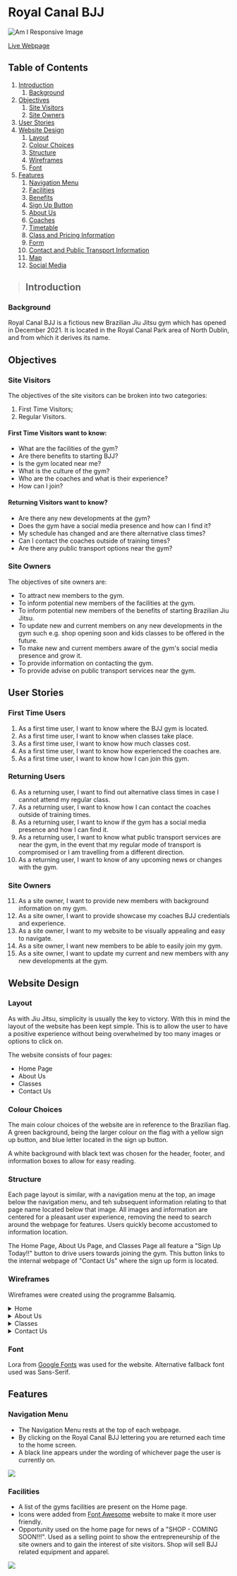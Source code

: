 # Royal Canal BJJ

![Am I Responsive Image](/docs/validation/017_am_i_responsive.JPG)

[Live Webpage](https://icemanmick.github.io/ci_pp1_royal-canal-bjj/index.html) 

## Table of Contents

1. [Introduction](#introduction)
    1. [Background](#background)
2. [Objectives](#objectives)
    1. [Site Visitors](#site-visitors)
    2. [Site Owners](#site-owners)
3. [User Stories](#user-stories)
4. [Website Design](#website-design)
    1. [Layout](#layout)
    2. [Colour Choices](#colour-choices)
    3. [Structure](#structure)
    4. [Wireframes](#wireframes)
    5. [Font](#font)
5. [Features](#features)
    1. [Navigation Menu](#navigation-menu)
    2. [Facilities](#facilities)
    3. [Benefits](#benefits)
    4. [Sign Up Button](#sign-up-button)
    5. [About Us](#about-us)
    6. [Coaches](#coaches)
    7. [Timetable](#timetable)
    8. [Class and Pricing Information](#class-and-pricing-information)
    9. [Form](#form)
    10. [Contact and Public Transport Information](#contact-and-public-transport-information)
    11. [Map](#map)
    12. [Social Media](#social-media)






> ## Introduction

### Background
Royal Canal BJJ is a fictious new Brazilian Jiu Jitsu gym which has opened in December 2021. It is located in the Royal Canal Park area of North Dublin, and from which it derives its name.

## Objectives

### Site Visitors
The objectives of the site visitors can be broken into two categories:
1. First Time Visitors;
2. Regular Visitors.

#### First Time Visitors want to know:
- What are the facilities of the gym?
- Are there benefits to starting BJJ?
- Is the gym located near me?
- What is the culture of the gym?
- Who are the coaches and what is their experience?
- How can I join?

#### Returning Visitors want to know?
- Are there any new developments at the gym?
- Does the gym have a social media presence and how can I find it?
- My schedule has changed and are there alternative class times?
- Can I contact the coaches outside of training times?
- Are there any public transport options near the gym?

### Site Owners
The objectives of site owners are:
- To attract new members to the gym.
- To inform potential new members of the facilities at the gym.
- To inform potential new members of the benefits of starting Brazilian Jiu Jitsu.
- To update new and current members on any new developments in the gym such e.g. shop opening soon and kids classes to be offered in the future.
- To make new and current members aware of the gym's social media presence and grow it.
- To provide information on contacting the gym.
- To provide advise on public transport services near the gym.

## User Stories

### First Time Users

1. As a first time user, I want to know where the BJJ gym is located.
2. As a first time user, I want to know when classes take place.
3. As a first time user, I want to know how much classes cost.
4. As a first time user, I want to know how experienced the coaches are.
5. As a first time user, I want to know how I can join this gym.

### Returning Users

6. As a returning user, I want to find out alternative class times in case I cannot attend my regular class.
7. As a returning user, I want to know how I can contact the coaches outside of training times.
8. As a returning user, I want to know if the gym has a social media presence and how I can find it.
9. As a returning user, I want to know what public transport services are near the gym, in the event that my regular mode of transport is compromised or I am travelling from a different direction.
10. As a returning user, I want to know of any upcoming news or changes with the gym.

### Site Owners

11. As a site owner, I want to provide new members with background information on my gym.
12. As a site owner, I want to provide showcase my coaches BJJ credentials and experience.
13. As a site owner, I want to my website to be visually appealing and easy to navigate.
14. As a site owner, I want new members to be able to easily join my gym.
15. As a site owner, I want to update my current and new members with any new developments at the gym.

## Website Design

### Layout

As with Jiu Jitsu, simplicity is usually the key to victory. With this in mind the layout of the website has been kept simple. This is to allow the user to have a positive experience without being overwhelmed by too many images or options to click on.

The website consists of four pages:
- Home Page
- About Us
- Classes
- Contact Us

### Colour Choices
The main colour choices of the website are in reference to the Brazilian flag.
A green background, being the larger colour on the flag with a yellow sign up button, and blue letter located in the sign up button.

A white background with black text was chosen for the header, footer, and information boxes to allow for easy reading.

### Structure
Each page layout is similar, with a navigation menu at the top, an image below the navigation menu, and teh subsequent information relating to that page name located below that image. All images and information are centered for a pleasant user experience, removing the need to search around the webpage for features. Users quickly become accustomed to information location.

The Home Page, About Us Page, and Classes Page all feature a "Sign Up Today!!" button to drive users towards joining the gym. This button links to the internal webpage of "Contact Us" where the sign up form is located.

### Wireframes

Wireframes were created using the programme Balsamiq.

<details><summary>Home</summary><img src="./docs/wireframes/008_mobile_home.png"><img src="./docs/wireframes/012_tablet_home.png"><img src="./docs/wireframes/016_desktop_home.png"></details>
<details><summary>About Us</summary><img src="./docs/wireframes/009_mobile_about_us.png"><img src="./docs/wireframes/013_tablet_about_us.png"><img src="./docs/wireframes/017_desktop_about.png"></details>
<details><summary>Classes</summary><img src="./docs/wireframes/010_mobile_classes.png"><img src="./docs/wireframes/014_tablet_classes.png"><img src="./docs/wireframes/018_desktop_classes.png"></details>
<details><summary>Contact Us</summary><img src="./docs/wireframes/011_mobile_contact_us.png"><img src="./docs/wireframes/015_tablet_contact_us.png"><img src="./docs/wireframes/019_desktop_contact_us.png"></details>

### Font

Lora from [Google Fonts](https://fonts.google.com/specimen/Lora?query=lora) was used for the website. Alternative fallback font used was Sans-Serif.

## Features

### Navigation Menu

- The Navigation Menu rests at the top of each webpage. 
- By clicking on the Royal Canal BJJ lettering you are returned each time to the home screen.
- A black line appears under the wording of whichever page the user is currently on.
<img src="./docs/features/001_nav_menu.JPG">

### Facilities

- A list of the gyms facilities are present on the Home page.
- Icons were added from [Font Awesome](https://fontawesome.com/sessions/sign-in?next=%2Fkits%2F5a97decf8e%2Fuse) website to make it more user friendly.
- Opportunity used on the home page for news of a "SHOP - COMING SOON!!!". Used as a selling point to show the entrepreneurship of the site owners and to gain the interest of site visitors. Shop will sell BJJ related equipment and apparel.
<img src="./docs/features/002_facilities.JPG">
